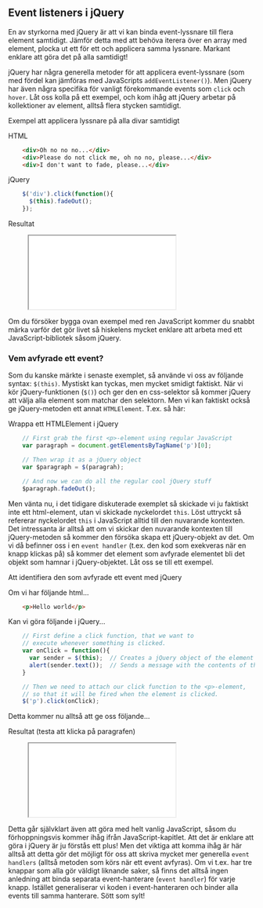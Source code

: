 ## Event listeners i jQuery

En av styrkorna med jQuery är att vi kan binda event-lyssnare till flera element samtidigt. Jämför detta med att behöva iterera över en array med element, plocka ut ett för ett och applicera samma lyssnare. Markant enklare att göra det på alla samtidigt!

jQuery har några generella metoder för att applicera event-lyssnare (som med fördel kan jämföras med JavaScripts `addEventListener()`). Men jQuery har även några specifika för vanligt förekommande events som `click` och `hover`. Låt oss kolla på ett exempel, och kom ihåg att jQuery arbetar på kollektioner av element, alltså flera stycken samtidigt.

Exempel att applicera lyssnare på alla divar samtidigt

HTML

```html
    <div>Oh no no no...</div>
    <div>Please do not click me, oh no no, please...</div>
    <div>I don't want to fade, please...</div>
```

jQuery

```javascript
    $('div').click(function(){
      $(this).fadeOut();
    });
```

Resultat

<figure class="example">
<iframe src="examples/jquery-event-listeners"></iframe>
</figure>

Om du försöker bygga ovan exempel med ren JavaScript kommer du snabbt märka varför det gör livet så hiskelens mycket enklare att arbeta med ett JavaScript-bibliotek såsom jQuery.

### Vem avfyrade ett event?

Som du kanske märkte i senaste exemplet, så använde vi oss av följande syntax: `$(this)`. Mystiskt kan tyckas, men mycket smidigt faktiskt. När vi kör jQuery-funktionen (`$()`) och ger den en css-selektor så kommer jQuery att välja alla element som matchar den selektorn. Men vi kan faktiskt också ge jQuery-metoden ett annat `HTMLElement`. T.ex. så här:

Wrappa ett HTMLElement i jQuery

```javascript
    // First grab the first <p>-element using regular JavaScript
    var paragraph = document.getElementsByTagName('p')[0];

    // Then wrap it as a jQuery object
    var $paragraph = $(paragrah);

    // And now we can do all the regular cool jQuery stuff
    $paragraph.fadeOut();
```

Men vänta nu, i det tidigare diskuterade exemplet så skickade vi ju faktiskt inte ett html-element, utan vi skickade nyckelordet `this`. Löst uttryckt så refererar nyckelordet `this` i JavaScript alltid till den nuvarande kontexten. Det intressanta är alltså att om vi skickar den nuvarande kontexten till jQuery-metoden så kommer den försöka skapa ett jQuery-objekt av det. Om vi då befinner oss i en `event handler` (t.ex. den kod som exekveras när en knapp klickas på) så kommer det element som avfyrade elementet bli det objekt som hamnar i jQuery-objektet. Låt oss se till ett exempel.

Att identifiera den som avfyrade ett event med jQuery

Om vi har följande html...

```html
    <p>Hello world</p>
```

Kan vi göra följande i jQuery...

```javascript
    // First define a click function, that we want to
    // execute whenever something is clicked.
    var onClick = function(){
      var sender = $(this);  // Creates a jQuery object of the element that was clicked
      alert(sender.text());  // Sends a message with the contents of the clicked element
    }

    // Then we need to attach our click function to the <p>-element,
    // so that it will be fired when the element is clicked.
    $('p').click(onClick);
```

Detta kommer nu alltså att ge oss följande...

Resultat (testa att klicka på paragrafen)

<figure class="example">
<iframe src="examples/jquery-events-this"></iframe>
</figure>

Detta går självklart även att göra med helt vanlig JavaScript, såsom du förhoppningsvis kommer ihåg ifrån JavaScript-kapitlet. Att det är enklare att göra i jQuery är ju förstås ett plus! Men det viktiga att komma ihåg är här alltså att detta gör det möjligt för oss att skriva mycket mer generella `event handlers` (alltså metoden som körs när ett event avfyras). Om vi t.ex. har tre knappar som alla gör väldigt liknande saker, så finns det alltså ingen anledning att binda separata event-hanterare (`event handler`) för varje knapp. Istället generaliserar vi koden i event-hanteraren och binder alla events till samma hanterare. Sött som sylt!
